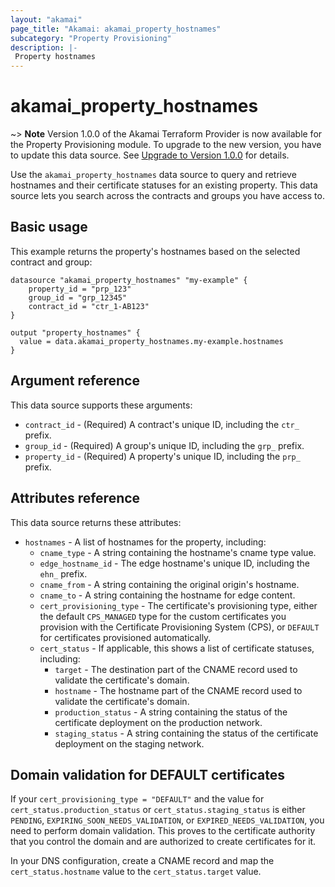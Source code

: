 ```yaml
---
layout: "akamai"
page_title: "Akamai: akamai_property_hostnames"
subcategory: "Property Provisioning"
description: |-
 Property hostnames
---
```


# akamai_property_hostnames

~> **Note** Version 1.0.0 of the Akamai Terraform Provider is now available for the Property Provisioning module. To upgrade to the new version, you have to update this data source. See [Upgrade to Version 1.0.0](../guides/1.0_migration.md) for details.

Use the `akamai_property_hostnames` data source to query and retrieve hostnames and their certificate statuses for an existing property. This data source lets you search across the contracts and groups you have access to.

## Basic usage

This example returns the property's hostnames based on the selected contract and group:

```hcl
datasource "akamai_property_hostnames" "my-example" {
    property_id = "prp_123"
    group_id = "grp_12345"
    contract_id = "ctr_1-AB123"
}

output "property_hostnames" {
  value = data.akamai_property_hostnames.my-example.hostnames
}
```

## Argument reference

This data source supports these arguments:

* `contract_id` - (Required) A contract's unique ID, including the `ctr_` prefix.
* `group_id` - (Required) A group's unique ID, including the `grp_` prefix.
* `property_id` - (Required) A property's unique ID, including the `prp_` prefix.

## Attributes reference

This data source returns these attributes:

* `hostnames` - A list of hostnames for the property, including:
  * `cname_type` - A string containing the hostname's cname type value.
  * `edge_hostname_id` - The edge hostname's unique ID, including the `ehn_` prefix.
  * `cname_from` - A string containing the original origin's hostname.
  * `cname_to` - A string containing the hostname for edge content.
  * `cert_provisioning_type` - The certificate's provisioning type, either the default `CPS_MANAGED` type for the custom certificates you provision with the Certificate Provisioning System (CPS), or `DEFAULT` for certificates provisioned automatically.
  * `cert_status` - If applicable, this shows a list of certificate statuses, including:
    * `target` - The destination part of the CNAME record used to validate the certificate's domain.
    * `hostname` - The hostname part of the CNAME record used to validate the certificate's domain.
    * `production_status` - A string containing the status of the certificate deployment on the production network.
    * `staging_status` - A string containing the status of the certificate deployment on the staging network.

## Domain validation for DEFAULT certificates

If your `cert_provisioning_type = "DEFAULT"` and the value for `cert_status.production_status` or `cert_status.staging_status` is either `PENDING`, `EXPIRING_SOON_NEEDS_VALIDATION`, or `EXPIRED_NEEDS_VALIDATION`, you need to perform domain validation. This proves to the certificate authority that you control the domain and are authorized to create certificates for it.

In your DNS configuration, create a CNAME record and map the `cert_status.hostname` value to the `cert_status.target` value.
